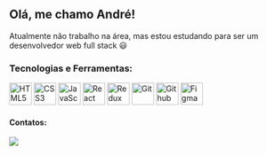 ## Olá, me chamo André!

Atualmente não trabalho na área, mas estou estudando para ser um desenvolvedor web full stack :smiley:

### Tecnologias e Ferramentas:
<div>
  <img src="https://cdn.jsdelivr.net/gh/devicons/devicon/icons/html5/html5-original-wordmark.svg" title="HTML5" width=40px heigth=40px />
  <img src="https://cdn.jsdelivr.net/gh/devicons/devicon/icons/css3/css3-original-wordmark.svg" title="CSS3" width=40px heigth=40px />
  <img src="https://cdn.jsdelivr.net/gh/devicons/devicon/icons/javascript/javascript-original.svg" title="JavaScript" width=40px heigth=40px />
  <img src="https://cdn.jsdelivr.net/gh/devicons/devicon/icons/react/react-original.svg" title="React" width=40px heigth=40px />
  <img src="https://cdn.jsdelivr.net/gh/devicons/devicon/icons/redux/redux-original.svg" title="Redux"width=40px heigth=40px />
  <img src="https://cdn.jsdelivr.net/gh/devicons/devicon/icons/git/git-original-wordmark.svg" title="Git" width=40px heigth=40px />
  <img src="https://cdn.jsdelivr.net/gh/devicons/devicon/icons/github/github-original-wordmark.svg" title="Github" width=40px heigth=40px />
  <img src="https://cdn.jsdelivr.net/gh/devicons/devicon/icons/figma/figma-original.svg" title="Figma" width=40px heigth=40px />
 </div>

#### Contatos:
<div>
  <a href="https://www.linkedin.com/in/andreferreirap/" target="_blank">
    <img src="https://img.shields.io/badge/-LinkedIn-%230077B5?style=for-the-badge&logo=linkedin&logoColor=white">
  </a>
 </div>
